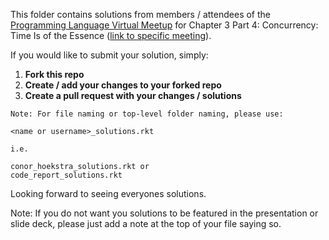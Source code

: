 This folder contains solutions from members / attendees of the [Programming Language Virtual Meetup](https://www.meetup.com/Programming-Languages-Toronto-Meetup/) for Chapter 3 Part 4: Concurrency: Time Is of the Essence ([link to specific meeting](https://www.meetup.com/Programming-Languages-Toronto-Meetup/events/272493307/)).

If you would like to submit your solution, simply:

1. **Fork this repo**
2. **Create / add your changes to your forked repo**
3. **Create a pull request with your changes / solutions**

```
Note: For file naming or top-level folder naming, please use:

<name or username>_solutions.rkt

i.e.

conor_hoekstra_solutions.rkt or
code_report_solutions.rkt
```

Looking forward to seeing everyones solutions.

Note: If you do not want you solutions to be featured in the presentation or slide deck, please just add a note at the top of your file saying so.
